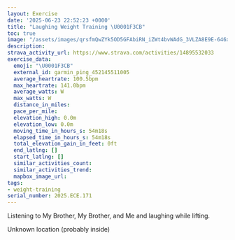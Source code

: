 ```yaml
---
layout: Exercise
date: '2025-06-23 22:52:23 +0000'
title: "Laughing Weight Training \U0001F3CB️"
toc: true
image: "/assets/images/qrsfmQwZYk5OD5GFAbiRN_iZWt4bvWAdG_3VLZA8E9E-646x2048.jpg.jpeg"
description:
strava_activity_url: https://www.strava.com/activities/14895532033
exercise_data:
  emoji: "\U0001F3CB️"
  external_id: garmin_ping_452145511005
  average_heartrate: 100.5bpm
  max_heartrate: 141.0bpm
  average_watts: W
  max_watts: W
  distance_in_miles:
  pace_per_mile:
  elevation_high: 0.0m
  elevation_low: 0.0m
  moving_time_in_hours_s: 54m18s
  elapsed_time_in_hours_s: 54m18s
  total_elevation_gain_in_feet: 0ft
  end_latlng: []
  start_latlng: []
  similar_activities_count:
  similar_activities_trend:
  mapbox_image_url:
tags:
- weight-training
serial_number: 2025.ECE.171
---
```

Listening to My Brother, My Brother, and Me and laughing while lifting.

Unknown location (probably inside)
